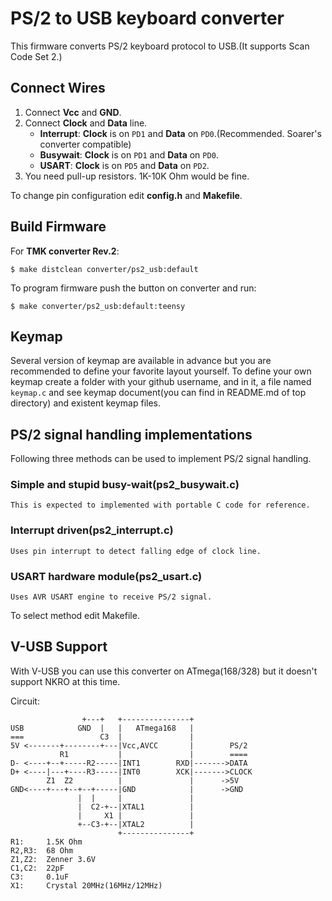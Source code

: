 PS/2 to USB keyboard converter
==============================
This firmware converts PS/2 keyboard protocol to USB.(It supports Scan Code Set 2.)


Connect Wires
-------------
1. Connect **Vcc** and **GND**.
2. Connect **Clock** and **Data** line. 
    - **Interrupt**:   **Clock** is on `PD1` and **Data** on `PD0`.(Recommended. Soarer's converter compatible)
    - **Busywait**:    **Clock** is on `PD1` and **Data** on `PD0`.
    - **USART**:       **Clock** is on `PD5` and **Data** on `PD2`.
3. You need pull-up resistors. 1K-10K Ohm would be fine.

To change pin configuration edit **config.h** and **Makefile**.


Build Firmware
--------------
For **TMK converter Rev.2**:

    $ make distclean converter/ps2_usb:default

To program firmware push the button on converter and run:

    $ make converter/ps2_usb:default:teensy




Keymap
------
Several version of keymap are available in advance but you are recommended to define your favorite layout yourself. To define your own keymap create a folder with your github username, and in it, a file named `keymap.c` and see keymap document(you can find in README.md of top directory) and existent keymap files.


PS/2 signal handling implementations
------------------------------------
Following three methods can be used to implement PS/2 signal handling.

### Simple and stupid busy-wait(ps2_busywait.c)
    This is expected to implemented with portable C code for reference.
### Interrupt driven(ps2_interrupt.c)
    Uses pin interrupt to detect falling edge of clock line.
### USART hardware module(ps2_usart.c)
    Uses AVR USART engine to receive PS/2 signal.

To select method edit Makefile.


V-USB Support
-------------
With V-USB you can use this converter on ATmega(168/328) but it doesn't support NKRO at this time.

Circuit:

                    +---+   +---------------+
    USB            GND  |   |   ATmega168   |
    ===                 C3  |               |
    5V <-------+--------+---|Vcc,AVCC       |        PS/2
               R1           |               |        ====
    D- <----+--+-----R2-----|INT1        RXD|------->DATA
    D+ <----|---+----R3-----|INT0        XCK|------->CLOCK
            Z1  Z2          |               |      ->5V
    GND<----+---+--+--+-----|GND            |      ->GND
                   |  |     |               |
                   |  C2-+--|XTAL1          |
                   |     X1 |               |
                   +--C3-+--|XTAL2          |
                            +---------------+
    R1:     1.5K Ohm
    R2,R3:  68 Ohm
    Z1,Z2:  Zenner 3.6V
    C1,C2:  22pF
    C3:     0.1uF
    X1:     Crystal 20MHz(16MHz/12MHz)
